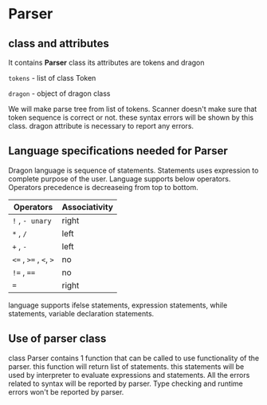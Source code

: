 # **Parser**
## **class and attributes** 

It contains **Parser** class its attributes are tokens and dragon

`tokens` - list of class Token 

`dragon` - object of dragon class

We will make parse tree from list of tokens. Scanner doesn't make sure that token sequence is correct or not. these syntax errors will be shown by this class. dragon attribute is necessary to report any errors.

## **Language specifications needed for Parser**

Dragon language is sequence of statements. Statements uses expression to complete purpose of the user. Language supports below operators. Operators precedence is decreaseing from top to bottom.

| Operators | Associativity |
| --- | --- |
| `!` , `- unary` | right |
| `*` , `/` | left |
| `+` , `-` | left |
| `<=` , `>=` , `<`, `>`  | no |
| `!=` , `==` | no |
| `=` | right |

language supports ifelse statements, expression statements, while statements, variable declaration statements.

## **Use of parser class**

class Parser contains 1 function that can be called to use functionality of the parser. this function will return list of statements. this statements will be used by interpreter to evaluate expressions and statements. All the errors related to syntax will be reported by parser. Type checking and runtime errors won't be reported by parser.

